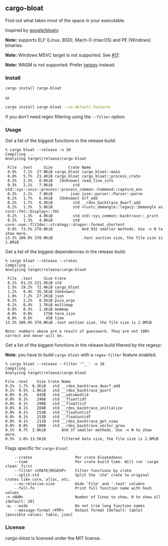## cargo-bloat

Find out what takes most of the space in your executable.

Inspired by [google/bloaty](https://github.com/google/bloaty).

**Note:** supports ELF (Linux, BSD), Mach-O (macOS) and PE (Windows) binaries.

**Note:** Windows MSVC target is not supported. See [#17](https://github.com/RazrFalcon/cargo-bloat/issues/17).

**Note:** WASM is not supported. Prefer [twiggy](https://github.com/rustwasm/twiggy) instead.

### Install

```bash
cargo install cargo-bloat
```

or

```bash
cargo install cargo-bloat --no-default-features 
```

if you don't need regex filtering using the `--filter` option.

### Usage

Get a list of the biggest functions in the release build:

```
% cargo bloat --release -n 10
Compiling ...
Analyzing target/release/cargo-bloat

 File  .text     Size       Crate Name
 0.9%   7.1%  27.0KiB cargo_bloat cargo_bloat::main
 0.8%   5.7%  21.4KiB cargo_bloat cargo_bloat::process_crate
 0.3%   2.3%   8.6KiB   [Unknown] read_line_info
 0.3%   2.1%   7.9KiB         std std::sys::unix::process::process_common::Command::capture_env
 0.3%   2.1%   7.8KiB        json json::parser::Parser::parse
 0.2%   1.7%   6.5KiB   [Unknown] elf_add
 0.2%   1.7%   6.3KiB         std __rdos_backtrace_dwarf_add
 0.2%   1.3%   5.0KiB         std <rustc_demangle::legacy::Demangle as core::fmt::Display>::fmt
 0.2%   1.3%   4.9KiB         std std::sys_common::backtrace::_print
 0.2%   1.3%   4.8KiB         std core::num::flt2dec::strategy::dragon::format_shortest
 9.8%  73.5% 278.0KiB             And 932 smaller methods. Use -n N to show more.
13.3% 100.0% 378.0KiB             .text section size, the file size is 2.8MiB
```

Get a list of the biggest dependencies in the release build:
```
% cargo bloat --release --crates
Compiling ...
Analyzing target/release/cargo-bloat

 File  .text     Size Crate
 8.1%  61.2% 231.5KiB std
 2.5%  19.2%  72.4KiB cargo_bloat
 1.2%   9.4%  35.5KiB [Unknown]
 1.0%   7.2%  27.2KiB json
 0.3%   2.2%   8.5KiB pico_args
 0.1%   0.4%   1.7KiB multimap
 0.0%   0.3%   1.1KiB memmap
 0.0%   0.0%     175B term_size
 0.0%   0.0%      45B time
13.3% 100.0% 378.0KiB .text section size, the file size is 2.8MiB

Note: numbers above are a result of guesswork. They are not 100% correct and never will be.
```

Get a list of the biggest functions in the release build filtered by the regexp:

**Note**: you have to build `cargo-bloat` with a `regex-filter` feature enabled.

```
% cargo bloat --release --filter '^__' -n 10
Compiling ...
Analyzing target/release/cargo-bloat

File .text    Size Crate Name
0.2%  1.7%  6.3KiB   std __rdos_backtrace_dwarf_add
0.1%  0.5%  1.9KiB   std __rdos_backtrace_qsort
0.0%  0.2%    843B   std __udivmodti4
0.0%  0.1%    296B   std __floattidf
0.0%  0.1%    290B   std __floattisf
0.0%  0.1%    284B   std __rdos_backtrace_initialize
0.0%  0.1%    253B   std __floatuntisf
0.0%  0.1%    253B   std __floatuntidf
0.0%  0.1%    211B   std __rdos_backtrace_get_view
0.0%  0.0%    180B   std __rdos_backtrace_vector_grow
0.1%  0.7%  2.8KiB       And 37 smaller methods. Use -n N to show more.
0.5%  3.6% 13.5KiB       filtered data size, the file size is 2.8MiB
```

Flags specific for `cargo-bloat`:
```
    --crates                   Per crate bloatedness
    --time                     Per crate build time. Will run `cargo clean` first
    --filter <CRATE|REGEXP>    Filter functions by crate
    --split-std                Split the 'std' crate to original crates like core, alloc, etc.
    --no-relative-size         Hide 'File' and '.text' columns
    --full-fn                  Print full function name with hash values
-n <NUM>                       Number of lines to show, 0 to show all [default: 20]
-w, --wide                     Do not trim long function names
    --message-format <FMT>     Output format [default: table] [possible values: table, json]
```

### License

*cargo-bloat* is licensed under the MIT license.
